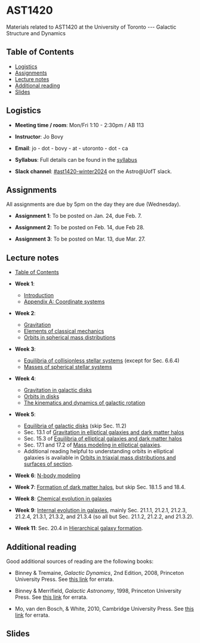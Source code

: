 # AST1420
Materials related to AST1420 at the University of Toronto --- Galactic Structure and Dynamics

## Table of Contents

* [Logistics](#logistics)
* [Assignments](#assignments)
* [Lecture notes](#lecture-notes)
* [Additional reading](#additional-reading)
* [Slides](#slides)

## Logistics

* **Meeting time / room**: Mon/Fri 1:10 - 2:30pm / AB 113

* **Instructor**: Jo Bovy

* **Email**: jo - dot - bovy - at - utoronto - dot - ca

* **Syllabus**: Full details can be found in the [syllabus](https://github.com/jobovy/AST1420/blob/main/syllabus/syllabus-ast1420.pdf)

* **Slack channel**: [#ast1420-winter2024](https://astro-uoft.slack.com/archives/C06CGEMV8G2) on the Astro@UofT slack.

## Assignments

All assignments are due by 5pm on the day they are due (Wednesday).

* **Assignment 1**: To be posted on Jan. 24, due Feb. 7.

* **Assignment 2**: To be posted on Feb. 14, due Feb 28.

* **Assignment 3**: To be posted on Mar. 13, due Mar. 27.

## Lecture notes

* [Table of Contents](http://astro.utoronto.ca/~bovy/AST1420/bookdraft/index.html)

* **Week 1**: 
   * [Introduction](https://www.astro.utoronto.ca/~bovy/AST1420/bookdraft/chapters/0-02.-Introduction.html)
   * [Appendix A: Coordinate systems](https://www.astro.utoronto.ca/~bovy/AST1420/bookdraft/chapters/A.-Coordinate-systems.html)

* **Week 2**: 
   * [Gravitation](https://www.astro.utoronto.ca/~bovy/AST1420/bookdraft/chapters/I-01.-Gravitation.html)
   * [Elements of classical mechanics](https://www.astro.utoronto.ca/~bovy/AST1420/bookdraft/chapters/I-02.-Elements-of-Classical-Mechanics.html)
   * [Orbits in spherical mass distributions](https://www.astro.utoronto.ca/~bovy/AST1420/bookdraft/chapters/I-03.-Orbits-in-Spherical-Mass-Distributions.html)

* **Week 3**: 
   * [Equilibria of collisionless stellar systems](https://www.astro.utoronto.ca/~bovy/AST1420/bookdraft/chapters/I-04.-Equilibria-of-Collisionless-Stellar-Systems.html) (except for Sec. 6.6.4)
   * [Masses of spherical stellar systems](https://www.astro.utoronto.ca/~bovy/AST1420/bookdraft/chapters/I-05.-Masses-of-Spherical-Stellar-Systems.html)

* **Week 4**: 
   * [Gravitation in galactic disks](https://www.astro.utoronto.ca/~bovy/AST1420/bookdraft/chapters/II-01.-Gravitation-in-Galactic-Disks.html)
   * [Orbits in disks](https://www.astro.utoronto.ca/~bovy/AST1420/bookdraft/chapters/II-03.-Orbits-in-Disks.html)
   * [The kinematics and dynamics of galactic rotation](https://www.astro.utoronto.ca/~bovy/AST1420/bookdraft/chapters/II-02.-The-Kinematics-and-Dynamics-of-Galactic-Rotation.html)

* **Week 5**: 
   * [Equilibria of galactic disks](https://www.astro.utoronto.ca/~bovy/AST1420/bookdraft/chapters/II-04.-Equilibria-of-Galactic-Disks.html) (skip Sec. 11.2)
   * Sec. 13.1 of [Gravitation in elliptical galaxies and dark matter halos](https://www.astro.utoronto.ca/~bovy/AST1420/bookdraft/chapters/III-01.-Gravitation-in-Elliptical-Galaxies-and-Dark-Matter-Halos.html)
   * Sec. 15.3 of [Equilibria of elliptical galaxies and dark matter halos](https://www.astro.utoronto.ca/~bovy/AST1420/bookdraft/chapters/III-03.-Equilibria-of-Elliptical-Galaxies-and-Dark-Matter-Halos.html)
   * Sec. 17.1 and 17.2 of [Mass modeling in elliptical galaxies](https://www.astro.utoronto.ca/~bovy/AST1420/bookdraft/chapters/III-05.-Mass-Modeling-in-Elliptical-Galaxies.html). 
   * Additional reading helpful to understanding orbits in elliptical galaxies is available in [Orbits in triaxial mass distributions and surfaces of section](https://www.astro.utoronto.ca/~bovy/AST1420/bookdraft/chapters/III-02.-Orbits-in-Triaxial-Mass-Distributions-and-Surfaces-of-Section.html).

* **Week 6**: [N-body modeling](https://www.astro.utoronto.ca/~bovy/AST1420/bookdraft/chapters/III-01.-Gravitation-in-Elliptical-Galaxies-and-Dark-Matter-Halos.html#N-body-modeling)

* **Week 7**: [Formation of dark matter halos](https://www.astro.utoronto.ca/~bovy/AST1420/bookdraft/chapters/IV-01.-Formation-of-Dark-Matter-Halos.html), but skip Sec. 18.1.5 and 18.4.

* **Week 8**: [Chemical evolution in galaxies](https://www.astro.utoronto.ca/~bovy/AST1420/bookdraft/chapters/II-05.-Chemical-Evolution-in-Galaxies.html)

* **Week 9**: [Internal evolution in galaxies](https://www.astro.utoronto.ca/~bovy/AST1420/bookdraft/chapters/IV-05.-Internal-Evolution-in-Galaxies.html), mainly Sec. 21.1.1, 21.2.1, 21.2.3, 21.2.4, 21.3.1, 21.3.2, and 21.3.4 (so all but Sec. 21.1.2, 21.2.2, and 21.3.2).

* **Week 11**: Sec. 20.4 in [Hierarchical galaxy formation](https://www.astro.utoronto.ca/~bovy/AST1420/bookdraft/chapters/IV-04.-Hierarchical-Galaxy-Formation.html).


## Additional reading

Good additional sources of reading are the following books:

* Binney & Tremaine, *Galactic Dynamics*, 2nd Edition, 2008, Princeton University Press. See [this link](https://www-thphys.physics.ox.ac.uk/people/JamesBinney/web/index_files/BT2errors.pdf) for errata.

* Binney & Merrifield, *Galactic Astronomy*, 1998, Princeton University Press. See [this link](http://www-thphys.physics.ox.ac.uk/people/JamesBinney/bmerrors.pdf) for errata.

* Mo, van den Bosch, \& White, 2010, Cambridge University Press. See [this link](http://people.umass.edu/hjmo/book/errata.pdf) for errata.

## Slides

